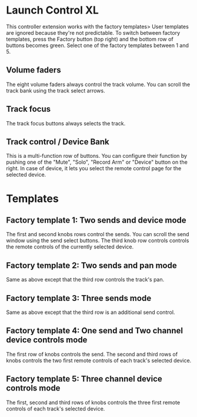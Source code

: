 # Launch Control XL

This controller extension works with the factory templates> User templates are ignored because they're not predictable. 
To switch between factory templates, press the Factory button (top right) and the bottom row of buttons becomes green.
Select one of the factory templates between 1 and 5.

## Volume faders

The eight volume faders always control the track volume. You can scroll the track bank using the track select arrows.

## Track focus

The track focus buttons always selects the track.

## Track control / Device Bank

This is a multi-function row of buttons.
You can configure their function by pushing one of the "Mute", "Solo", "Record Arm" or "Device" button on the right.
In case of device, it lets you select the remote control page for the selected device.

# Templates

## Factory template 1: Two sends and device mode

The first and second knobs rows control the sends. You can scroll the send window using the send select buttons.
The third knob row controls controls the remote controls of the currently selected device.

## Factory template 2: Two sends and pan mode

Same as above except that the third row controls the track's pan.

## Factory template 3: Three sends mode

Same as above except that the third row is an additional send control.

## Factory template 4: One send and Two channel device controls mode

The first row of knobs controls the send.
The second and third rows of knobs controls the two first remote controls of each track's selected device.

## Factory template 5: Three channel device controls mode

The first, second and third rows of knobs controls the three first remote controls of each track's selected device.